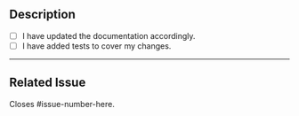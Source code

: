 ## Description

<!-- Please provide a concise description of your changes, as well as the reasoning behind them. -->

<!--- Go over all the following points, and put an `x` in all the boxes that apply. -->

- [ ] I have updated the documentation accordingly.
- [ ] I have added tests to cover my changes.

---

## Related Issue

<!--- This project only accepts pull requests related to open issues -->
<!--- If suggesting a new feature or change, please discuss it in an issue first -->
<!--- If fixing a bug, there should be an issue describing it along with reproduction steps -->

Closes #issue-number-here.
